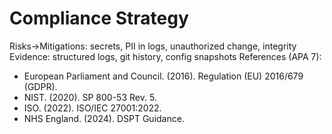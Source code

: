 # Compliance Strategy
Risks→Mitigations: secrets, PII in logs, unauthorized change, integrity
Evidence: structured logs, git history, config snapshots
References (APA 7):
- European Parliament and Council. (2016). Regulation (EU) 2016/679 (GDPR).
- NIST. (2020). SP 800-53 Rev. 5.
- ISO. (2022). ISO/IEC 27001:2022.
- NHS England. (2024). DSPT Guidance.

